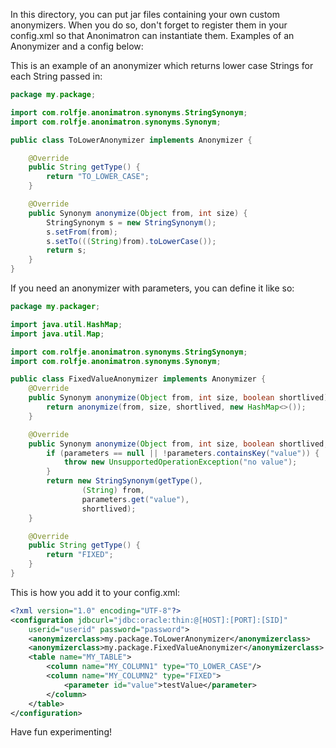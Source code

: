 In this directory, you can put jar files containing your own custom
anonymizers. When you do so, don't forget to register them in your config.xml
so that Anonimatron can instantiate them. Examples of an Anonymizer 
and a config below:

This is an example of an anonymizer which returns lower case Strings for
each String passed in:

```java
package my.package;

import com.rolfje.anonimatron.synonyms.StringSynonym;
import com.rolfje.anonimatron.synonyms.Synonym;

public class ToLowerAnonymizer implements Anonymizer {

	@Override
	public String getType() {
		return "TO_LOWER_CASE";
	}

	@Override
	public Synonym anonymize(Object from, int size) {
		StringSynonym s = new StringSynonym();
		s.setFrom(from);
		s.setTo(((String)from).toLowerCase());
		return s;
	}
}
```

If you need an anonymizer with parameters, you can define it like so:

```java
package my.packager;

import java.util.HashMap;
import java.util.Map;

import com.rolfje.anonimatron.synonyms.StringSynonym;
import com.rolfje.anonimatron.synonyms.Synonym;

public class FixedValueAnonymizer implements Anonymizer {
    @Override
    public Synonym anonymize(Object from, int size, boolean shortlived) {
        return anonymize(from, size, shortlived, new HashMap<>());
    }

    @Override
    public Synonym anonymize(Object from, int size, boolean shortlived, Map<String, String> parameters) {
        if (parameters == null || !parameters.containsKey("value")) {
            throw new UnsupportedOperationException("no value");
        }
        return new StringSynonym(getType(),
                (String) from,
                parameters.get("value"),
                shortlived);
    }

    @Override
    public String getType() {
        return "FIXED";
    }
}

```

This is how you add it to your config.xml:

```xml
<?xml version="1.0" encoding="UTF-8"?>
<configuration jdbcurl="jdbc:oracle:thin:@[HOST]:[PORT]:[SID]"
    userid="userid" password="password">
    <anonymizerclass>my.package.ToLowerAnonymizer</anonymizerclass>
    <anonymizerclass>my.package.FixedValueAnonymizer</anonymizerclass>
    <table name="MY_TABLE">
        <column name="MY_COLUMN1" type="TO_LOWER_CASE"/>
        <column name="MY_COLUMN2" type="FIXED">
            <parameter id="value">testValue</parameter>
        </column>
    </table>
</configuration>
```

Have fun experimenting!
